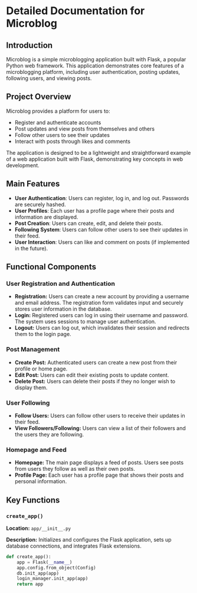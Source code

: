 # Detailed Documentation for Microblog

## Introduction
Microblog is a simple microblogging application built with Flask, a popular Python web framework. This application demonstrates core features of a microblogging platform, including user authentication, posting updates, following users, and viewing posts.

## Project Overview
Microblog provides a platform for users to:
- Register and authenticate accounts
- Post updates and view posts from themselves and others
- Follow other users to see their updates
- Interact with posts through likes and comments

The application is designed to be a lightweight and straightforward example of a web application built with Flask, demonstrating key concepts in web development.

## Main Features
- **User Authentication**: Users can register, log in, and log out. Passwords are securely hashed.
- **User Profiles**: Each user has a profile page where their posts and information are displayed.
- **Post Creation**: Users can create, edit, and delete their posts.
- **Following System**: Users can follow other users to see their updates in their feed.
- **User Interaction**: Users can like and comment on posts (if implemented in the future).

## Functional Components

### User Registration and Authentication
- **Registration:** Users can create a new account by providing a username and email address. The registration form validates input and securely stores user information in the database.
- **Login:** Registered users can log in using their username and password. The system uses sessions to manage user authentication.
- **Logout:** Users can log out, which invalidates their session and redirects them to the login page.

### Post Management
- **Create Post:** Authenticated users can create a new post from their profile or home page.
- **Edit Post:** Users can edit their existing posts to update content.
- **Delete Post:** Users can delete their posts if they no longer wish to display them.

### User Following
- **Follow Users:** Users can follow other users to receive their updates in their feed.
- **View Followers/Following:** Users can view a list of their followers and the users they are following.

### Homepage and Feed
- **Homepage:** The main page displays a feed of posts. Users see posts from users they follow as well as their own posts.
- **Profile Page:** Each user has a profile page that shows their posts and personal information.

## Key Functions

### `create_app()`
**Location:** `app/__init__.py`

**Description:** Initializes and configures the Flask application, sets up database connections, and integrates Flask extensions.

```python
def create_app():
    app = Flask(__name__)
    app.config.from_object(Config)
    db.init_app(app)
    login_manager.init_app(app)
    return app

